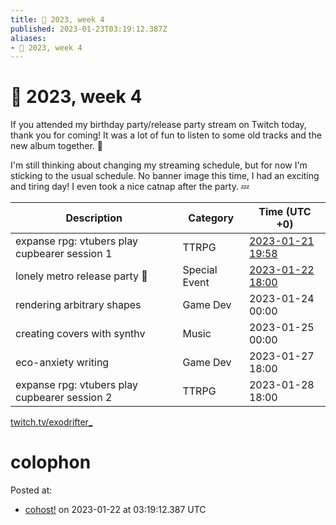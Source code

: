```yaml
---
title: 📅 2023, week 4
published: 2023-01-23T03:19:12.387Z
aliases:
- 📅 2023, week 4
---
```


# 📅 2023, week 4

If you attended my birthday party/release party stream on Twitch today, thank you for coming! It was a lot of fun to listen to some old tracks and the new album together. 💖

I'm still thinking about changing my streaming schedule, but for now I'm sticking to the usual schedule. No banner image this time, I had an exciting and tiring day! I even took a nice catnap after the party. 💤

|Description|Category|Time (UTC +0)|
|---|---|---|
|expanse rpg: vtubers play cupbearer session 1|TTRPG|[2023-01-21 19:58](https://vods.exodrifter.space/2023/01/21/1958)|
|lonely metro release party 🎵|Special Event|[2023-01-22 18:00](https://vods.exodrifter.space/2023/01/22/1752)|
|rendering arbitrary shapes|Game Dev|2023-01-24 00:00|
|creating covers with synthv|Music|2023-01-25 00:00|
|eco-anxiety writing|Game Dev|2023-01-27 18:00|
|expanse rpg: vtubers play cupbearer session 2|TTRPG|2023-01-28 18:00|

[twitch.tv/exodrifter_](https://twitch.tv/exodrifter_)

# colophon

Posted at:
- [cohost!](https://cohost.org/exodrifter/post/892080-2023-week-4) on 2023-01-22 at 03:19:12.387 UTC

